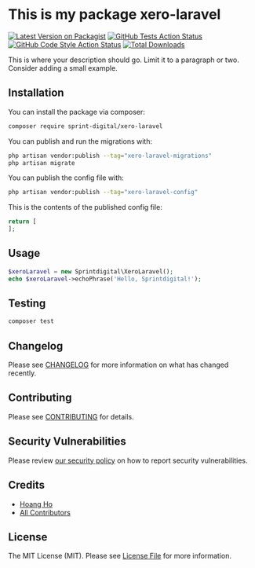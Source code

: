 # This is my package xero-laravel

[![Latest Version on Packagist](https://img.shields.io/packagist/v/sprint-digital/xero-laravel.svg?style=flat-square)](https://packagist.org/packages/sprint-digital/xero-laravel)
[![GitHub Tests Action Status](https://img.shields.io/github/actions/workflow/status/sprint-digital/xero-laravel/run-tests.yml?branch=main&label=tests&style=flat-square)](https://github.com/sprint-digital/xero-laravel/actions?query=workflow%3Arun-tests+branch%3Amain)
[![GitHub Code Style Action Status](https://img.shields.io/github/actions/workflow/status/sprint-digital/xero-laravel/fix-php-code-style-issues.yml?branch=main&label=code%20style&style=flat-square)](https://github.com/sprint-digital/xero-laravel/actions?query=workflow%3A"Fix+PHP+code+style+issues"+branch%3Amain)
[![Total Downloads](https://img.shields.io/packagist/dt/sprint-digital/xero-laravel.svg?style=flat-square)](https://packagist.org/packages/sprint-digital/xero-laravel)

This is where your description should go. Limit it to a paragraph or two. Consider adding a small example.

## Installation

You can install the package via composer:

```bash
composer require sprint-digital/xero-laravel
```

You can publish and run the migrations with:

```bash
php artisan vendor:publish --tag="xero-laravel-migrations"
php artisan migrate
```

You can publish the config file with:

```bash
php artisan vendor:publish --tag="xero-laravel-config"
```

This is the contents of the published config file:

```php
return [
];
```

## Usage

```php
$xeroLaravel = new Sprintdigital\XeroLaravel();
echo $xeroLaravel->echoPhrase('Hello, Sprintdigital!');
```

## Testing

```bash
composer test
```

## Changelog

Please see [CHANGELOG](CHANGELOG.md) for more information on what has changed recently.

## Contributing

Please see [CONTRIBUTING](CONTRIBUTING.md) for details.

## Security Vulnerabilities

Please review [our security policy](../../security/policy) on how to report security vulnerabilities.

## Credits

- [Hoang Ho](https://github.com/sprint-digital)
- [All Contributors](../../contributors)

## License

The MIT License (MIT). Please see [License File](LICENSE.md) for more information.
